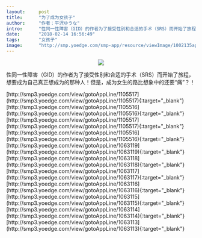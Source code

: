 ```yaml
---
layout:     post
title:      "为了成为女孩子"
author:     "作者：平沢ゆうな"
intro:      "性同一性障害（GID）的作者为了接受性别和合适的手术（SRS）而开始了旅程，想要成为自己真正想成为的那种人！但是，成为女生的路比想象中的还要“痛”？！"
date:       "2018-02-14 16:56:49"
tags:       "女孩子"
image:      "http://smp.yoedge.com/smp-app/resource/viewImage/1002135appline.png"
---
```

<div style="text-align: center">
<p><img src="http://smp.yoedge.com/smp-app/resource/viewImage/1002135appline.png"/></p>
</div>
<p class="post-meta">
<span>性同一性障害（GID）的作者为了接受性别和合适的手术（SRS）而开始了旅程，想要成为自己真正想成为的那种人！但是，成为女生的路比想象中的还要“痛”？！</span>
</p>
[http://smp3.yoedge.com/view/gotoAppLine/1105517](http://smp3.yoedge.com/view/gotoAppLine/1105517){:target="_blank"}
[http://smp3.yoedge.com/view/gotoAppLine/1105516](http://smp3.yoedge.com/view/gotoAppLine/1105516){:target="_blank"}
[http://smp3.yoedge.com/view/gotoAppLine/1105517](http://smp3.yoedge.com/view/gotoAppLine/1105517){:target="_blank"}
[http://smp3.yoedge.com/view/gotoAppLine/1105516](http://smp3.yoedge.com/view/gotoAppLine/1105516){:target="_blank"}
[http://smp3.yoedge.com/view/gotoAppLine/1063119](http://smp3.yoedge.com/view/gotoAppLine/1063119){:target="_blank"}
[http://smp3.yoedge.com/view/gotoAppLine/1063118](http://smp3.yoedge.com/view/gotoAppLine/1063118){:target="_blank"}
[http://smp3.yoedge.com/view/gotoAppLine/1063117](http://smp3.yoedge.com/view/gotoAppLine/1063117){:target="_blank"}
[http://smp3.yoedge.com/view/gotoAppLine/1063116](http://smp3.yoedge.com/view/gotoAppLine/1063116){:target="_blank"}
[http://smp3.yoedge.com/view/gotoAppLine/1063115](http://smp3.yoedge.com/view/gotoAppLine/1063115){:target="_blank"}
[http://smp3.yoedge.com/view/gotoAppLine/1063114](http://smp3.yoedge.com/view/gotoAppLine/1063114){:target="_blank"}
[http://smp3.yoedge.com/view/gotoAppLine/1063113](http://smp3.yoedge.com/view/gotoAppLine/1063113){:target="_blank"}


